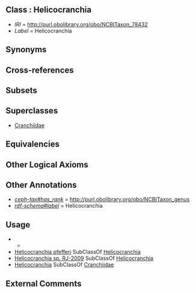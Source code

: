
## Class : Helicocranchia

 * *IRI* = http://purl.obolibrary.org/obo/NCBITaxon_78432
 * *Label* = Helicocranchia

## Synonyms


## Cross-references


## Subsets


## Superclasses

 * [Cranchiidae](../../NCBITaxon/60/NCBITaxon_34560.md)

## Equivalencies


## Other Logical Axioms


## Other Annotations

 * *[ceph-tax#has_rank](../../ceph-tax#has/nk/ceph-tax#has_rank.md)* = http://purl.obolibrary.org/obo/NCBITaxon_genus
 * *[rdf-schema#label](../../el/rdf-schema#label.md)* = Helicocranchia

## Usage

 * -
 * [Helicocranchia pfefferi](../../NCBITaxon/33/NCBITaxon_78433.md) SubClassOf [Helicocranchia](../../NCBITaxon/32/NCBITaxon_78432.md)
 * [Helicocranchia sp. RJ-2009](../../NCBITaxon/38/NCBITaxon_692438.md) SubClassOf [Helicocranchia](../../NCBITaxon/32/NCBITaxon_78432.md)
 * [Helicocranchia](../../NCBITaxon/32/NCBITaxon_78432.md) SubClassOf [Cranchiidae](../../NCBITaxon/60/NCBITaxon_34560.md)

## External Comments


